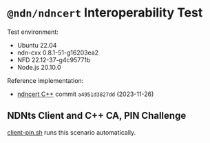 # `@ndn/ndncert` Interoperability Test

Test environment:

* Ubuntu 22.04
* ndn-cxx 0.8.1-51-g16203ea2
* NFD 22.12-37-g4c95771b
* Node.js 20.10.0

Reference implementation:

* [ndncert C++](https://github.com/named-data/ndncert) commit `a4951d3827dd` (2023-11-26)

## NDNts Client and C++ CA, PIN Challenge

[client-pin.sh](client-pin.sh) runs this scenario automatically.
